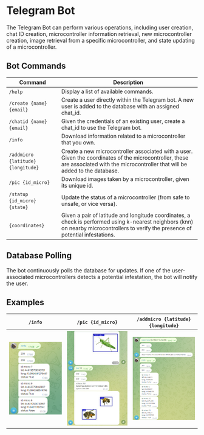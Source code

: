 # Telegram Bot

The Telegram Bot can perform various operations, including user creation, chat ID creation, microcontroller information retrieval, new microcontroller creation, image retrieval from a specific microcontroller, and state updating of a microcontroller.

## Bot Commands

| Command | Description |
| ----------- | ----------- |
| `/help` | Display a list of available commands. |
| `/create {name} {email}` | Create a user directly within the Telegram bot. A new user is added to the database with an assigned chat_id. |
| `/chatid {name} {email}` | Given the credentials of an existing user, create a chat_id to use the Telegram bot. |
| `/info` | Download information related to a microcontroller that you own. |
| `/addmicro {latitude} {longitude}` | Create a new microcontroller associated with a user. Given the coordinates of the microcontroller, these are associated with the microcontroller that will be added to the database. |
| `/pic {id_micro}` | Download images taken by a microcontroller, given its unique id. |
| `/statup {id_micro} {state}` | Update the status of a microcontroller (from safe to unsafe, or vice versa). |
| `{coordinates}` | Given a pair of latitude and longitude coordinates, a check is performed using k-nearest neighbors (knn) on nearby microcontrollers to verify the presence of potential infestations. |

## Database Polling

The bot continuously polls the database for updates. If one of the user-associated microcontrollers detects a potential infestation, the bot will notify the user.


## Examples

| `/info` | `/pic {id_micro}` | `/addmicro {latitude} {longitude}` |
|:-------:|:-----------------:|:----------------------------------:|
| ![Info Example Image](./assets/info.png) | ![Pic Example Image](./assets/pic_micro.jpg) | ![AddMicro Example Image](./assets/add_micro.png) |
